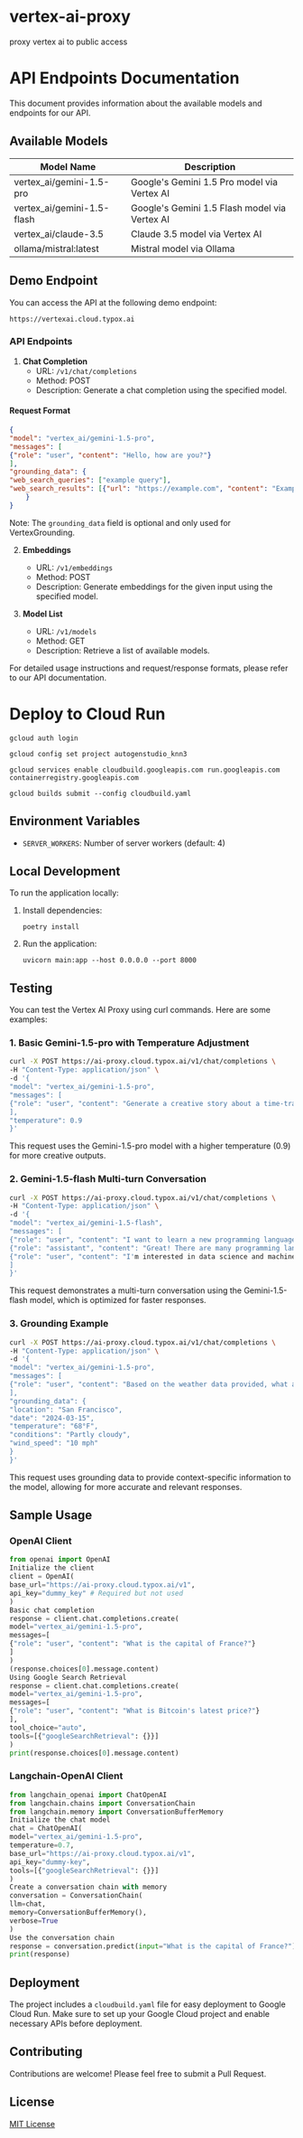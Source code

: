 # vertex-ai-proxy
proxy vertex ai to public access


# API Endpoints Documentation

This document provides information about the available models and endpoints for our API.

## Available Models

| Model Name | Description |
|------------|-------------|
| vertex_ai/gemini-1.5-pro | Google's Gemini 1.5 Pro model via Vertex AI |
| vertex_ai/gemini-1.5-flash | Google's Gemini 1.5 Flash model via Vertex AI |
| vertex_ai/claude-3.5 | Claude 3.5 model via Vertex AI |
| ollama/mistral:latest | Mistral model via Ollama |

## Demo Endpoint

You can access the API at the following demo endpoint:
```
https://vertexai.cloud.typox.ai
```


### API Endpoints

1. **Chat Completion**
   - URL: `/v1/chat/completions`
   - Method: POST
   - Description: Generate a chat completion using the specified model.

#### Request Format

```json
{
"model": "vertex_ai/gemini-1.5-pro",
"messages": [
{"role": "user", "content": "Hello, how are you?"}
],
"grounding_data": {
"web_search_queries": ["example query"],
"web_search_results": [{"url": "https://example.com", "content": "Example content"}]
    }
}
```
Note: The `grounding_data` field is optional and only used for VertexGrounding.



2. **Embeddings**
   - URL: `/v1/embeddings`
   - Method: POST
   - Description: Generate embeddings for the given input using the specified model.

3. **Model List**
   - URL: `/v1/models`
   - Method: GET
   - Description: Retrieve a list of available models.

For detailed usage instructions and request/response formats, please refer to our API documentation.



# Deploy to Cloud Run

```
gcloud auth login

gcloud config set project autogenstudio_knn3

gcloud services enable cloudbuild.googleapis.com run.googleapis.com containerregistry.googleapis.com

gcloud builds submit --config cloudbuild.yaml
```


## Environment Variables

- `SERVER_WORKERS`: Number of server workers (default: 4)

## Local Development

To run the application locally:

1. Install dependencies:
   ```
   poetry install
   ```

2. Run the application:
   ```
   uvicorn main:app --host 0.0.0.0 --port 8000
   ```


## Testing

You can test the Vertex AI Proxy using curl commands. Here are some examples:

### 1. Basic Gemini-1.5-pro with Temperature Adjustment

```bash
curl -X POST https://ai-proxy.cloud.typox.ai/v1/chat/completions \
-H "Content-Type: application/json" \
-d '{
"model": "vertex_ai/gemini-1.5-pro",
"messages": [
{"role": "user", "content": "Generate a creative story about a time-traveling scientist in exactly 50 words."}
],
"temperature": 0.9
}'
```
This request uses the Gemini-1.5-pro model with a higher temperature (0.9) for more creative outputs.

### 2. Gemini-1.5-flash Multi-turn Conversation
```bash
curl -X POST https://ai-proxy.cloud.typox.ai/v1/chat/completions \
-H "Content-Type: application/json" \
-d '{
"model": "vertex_ai/gemini-1.5-flash",
"messages": [
{"role": "user", "content": "I want to learn a new programming language. What do you suggest?"},
{"role": "assistant", "content": "Great! There are many programming languages to choose from. To give you the best suggestion, could you tell me more about your goals? Are you interested in web development, data science, mobile apps, or something else?"},
{"role": "user", "content": "I'm interested in data science and machine learning."}
]
}'
```

This request demonstrates a multi-turn conversation using the Gemini-1.5-flash model, which is optimized for faster responses.

### 3. Grounding Example
```bash
curl -X POST https://ai-proxy.cloud.typox.ai/v1/chat/completions \
-H "Content-Type: application/json" \
-d '{
"model": "vertex_ai/gemini-1.5-pro",
"messages": [
{"role": "user", "content": "Based on the weather data provided, what activities would you recommend for today?"}
],
"grounding_data": {
"location": "San Francisco",
"date": "2024-03-15",
"temperature": "68°F",
"conditions": "Partly cloudy",
"wind_speed": "10 mph"
}
}'
```


This request uses grounding data to provide context-specific information to the model, allowing for more accurate and relevant responses.


## Sample Usage

### OpenAI Client

```python
from openai import OpenAI
Initialize the client
client = OpenAI(
base_url="https://ai-proxy.cloud.typox.ai/v1",
api_key="dummy_key" # Required but not used
)
Basic chat completion
response = client.chat.completions.create(
model="vertex_ai/gemini-1.5-pro",
messages=[
{"role": "user", "content": "What is the capital of France?"}
]
)
(response.choices[0].message.content)
Using Google Search Retrieval
response = client.chat.completions.create(
model="vertex_ai/gemini-1.5-pro",
messages=[
{"role": "user", "content": "What is Bitcoin's latest price?"}
],
tool_choice="auto",
tools=[{"googleSearchRetrieval": {}}]
)
print(response.choices[0].message.content)
```

### Langchain-OpenAI Client
```python
from langchain_openai import ChatOpenAI
from langchain.chains import ConversationChain
from langchain.memory import ConversationBufferMemory
Initialize the chat model
chat = ChatOpenAI(
model="vertex_ai/gemini-1.5-pro",
temperature=0.7,
base_url="https://ai-proxy.cloud.typox.ai/v1",
api_key="dummy-key",
tools=[{"googleSearchRetrieval": {}}]
)
Create a conversation chain with memory
conversation = ConversationChain(
llm=chat,
memory=ConversationBufferMemory(),
verbose=True
)
Use the conversation chain
response = conversation.predict(input="What is the capital of France?")
print(response)
```



## Deployment

The project includes a `cloudbuild.yaml` file for easy deployment to Google Cloud Run. Make sure to set up your Google Cloud project and enable necessary APIs before deployment.

## Contributing

Contributions are welcome! Please feel free to submit a Pull Request.

## License

[MIT License](LICENSE)





